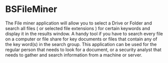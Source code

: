 # BSFileMiner
The File miner application will allow you to select a Drive or Folder and search all files ( or selected file extensions ) for certain keywords and display it in the results window.  A handy tool if you have to search every file on a computer or file share for key documents or files that contain any of the key word(s) in the search group.  This application can be used for the regular person that needs to look for a document, or a security analyst that needs to gather and search information from a machine or server.
